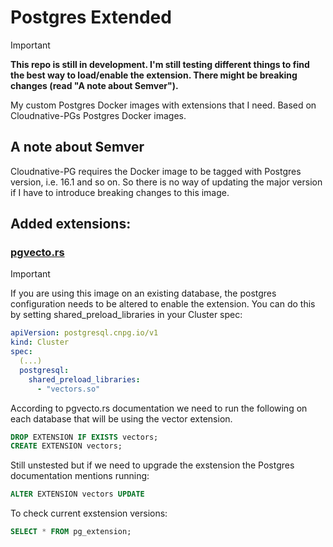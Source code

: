 # Postgres Extended

> [!IMPORTANT]
> **This repo is still in development. I'm still testing different things to find the best way to load/enable the extension. There might be breaking changes (read "A note about Semver").**

My custom Postgres Docker images with extensions that I need. Based on Cloudnative-PGs Postgres Docker images.

## A note about Semver

Cloudnative-PG requires the Docker image to be tagged with Postgres version, i.e. 16.1 and so on. So there is no way of updating the major version if I have to introduce breaking changes to this image.

## Added extensions:

### [pgvecto.rs](https://github.com/tensorchord/pgvecto.rs)

> [!IMPORTANT]
> If you are using this image on an existing database, the postgres configuration needs to be
> altered to enable the extension. You can do this by setting shared_preload_libraries in your Cluster spec:
> ```yaml
> apiVersion: postgresql.cnpg.io/v1
> kind: Cluster
> spec:
>   (...)
>   postgresql:
>     shared_preload_libraries:
>       - "vectors.so"
>   ```

According to pgvecto.rs documentation we need to run the following on each database that will be using the vector extension.

```sql
DROP EXTENSION IF EXISTS vectors;
CREATE EXTENSION vectors;
```

Still unstested but if we need to upgrade the exstension the Postgres documentation mentions running:
```sql
ALTER EXTENSION vectors UPDATE
```

To check current exstension versions:
```sql
SELECT * FROM pg_extension;
```